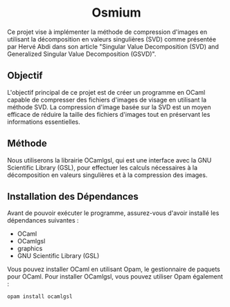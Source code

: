 <h1 align="center">Osmium</h1>


Ce projet vise à implémenter la méthode de compression d'images en utilisant la décomposition en valeurs singulières (SVD) comme présentée par Hervé Abdi dans son article "Singular Value Decomposition (SVD) and Generalized Singular Value Decomposition (GSVD)".

## Objectif

L'objectif principal de ce projet est de créer un programme en OCaml capable de compresser des fichiers d'images de visage en utilisant la méthode SVD. La compression d'image basée sur la SVD est un moyen efficace de réduire la taille des fichiers d'images tout en préservant les informations essentielles.

## Méthode

Nous utiliserons la librairie OCamlgsl, qui est une interface avec la GNU Scientific Library (GSL), pour effectuer les calculs nécessaires à la décomposition en valeurs singulières et à la compression des images.

## Installation des Dépendances

Avant de pouvoir exécuter le programme, assurez-vous d'avoir installé les dépendances suivantes :

- OCaml
- OCamlgsl
- graphics
- GNU Scientific Library (GSL)

Vous pouvez installer OCaml en utilisant Opam, le gestionnaire de paquets pour OCaml. Pour installer OCamlgsl, vous pouvez utiliser Opam également :

```bash
opam install ocamlgsl